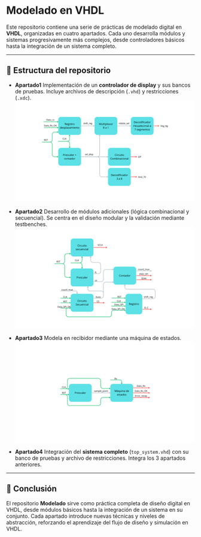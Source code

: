 # Modelado en VHDL

Este repositorio contiene una serie de prácticas de modelado digital en **VHDL**, organizadas en cuatro apartados. Cada uno desarrolla módulos y sistemas progresivamente más complejos, desde controladores básicos hasta la integración de un sistema completo.

---

## 📂 Estructura del repositorio

* **Apartado1**
  Implementación de un **controlador de display** y sus bancos de pruebas. Incluye archivos de descripción (`.vhd`) y restricciones (`.xdc`).
  ![Diagrama de Bloques 31](https://github.com/cegurene/Modelado/blob/main/Apartado1/Extraordinaria%20A1.png)

* **Apartado2**
  Desarrollo de módulos adicionales (lógica combinacional y secuencial). Se centra en el diseño modular y la validación mediante testbenches.
  ![Diagrama de Bloques 2](https://github.com/cegurene/Modelado/blob/main/Apartado2/Extraordinaria%20A2.png)

* **Apartado3**
  Modela en recibidor mediante una máquina de estados.
  ![Diagrama de Bloques 3](https://github.com/cegurene/Modelado/blob/main/Apartado3/Extraordinaria%20A3.png)

* **Apartado4**
  Integración del **sistema completo** (`top_system.vhd`) con su banco de pruebas y archivo de restricciones. Integra los 3 apartados anteriores.

---

## 🚀 Conclusión

El repositorio **Modelado** sirve como práctica completa de diseño digital en VHDL, desde módulos básicos hasta la integración de un sistema en su conjunto.
Cada apartado introduce nuevas técnicas y niveles de abstracción, reforzando el aprendizaje del flujo de diseño y simulación en VHDL.
